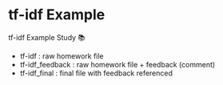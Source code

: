 # tf-idf Example

tf-idf Example Study 📚

* tf-idf : raw homework file
* tf-idf_feedback : raw homework file + feedback (comment)
* tf-idf_final : final file with feedback referenced
